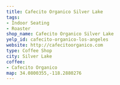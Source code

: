 ```yaml
---
title: Cafecito Organico Silver Lake
tags:
- Indoor Seating
- Roaster
shop_name: Cafecito Organico Silver Lake
yelp_id: cafecito-organico-los-angeles
website: http://cafecitoorganico.com
type: Coffee Shop
city: Silver Lake
coffee:
- Cafecito Organico
map: 34.0800355,-118.2880276
---
```

